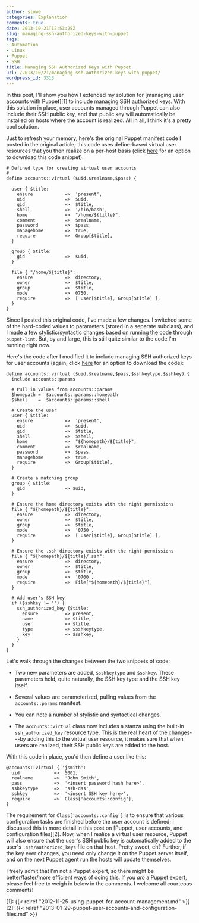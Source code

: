 ```yaml
---
author: slowe
categories: Explanation
comments: true
date: 2013-10-21T12:53:25Z
slug: managing-ssh-authorized-keys-with-puppet
tags:
- Automation
- Linux
- Puppet
- SSH
title: Managing SSH Authorized Keys with Puppet
url: /2013/10/21/managing-ssh-authorized-keys-with-puppet/
wordpress_id: 3313
---
```


In this post, I'll show you how I extended my solution for [managing user accounts with Puppet][1] to include managing SSH authorized keys. With this solution in place, user accounts managed through Puppet can also include their SSH public key, and that public key will automatically be installed on hosts where the account is realized. All in all, I think it's a pretty cool solution.

Just to refresh your memory, here's the original Puppet manifest code I posted in the original article; this code uses define-based virtual user resources that you then realize on a per-host basis (click [here](https://gist.github.com/lowescott/4050213) for an option to download this code snippet).

``` puppet
# Defined type for creating virtual user accounts
#
define accounts::virtual ($uid,$realname,$pass) {

  user { $title:
    ensure            =>  'present',
    uid               =>  $uid,
    gid               =>  $title,
    shell             =>  '/bin/bash',
    home              =>  "/home/${title}",
    comment           =>  $realname,
    password          =>  $pass,
    managehome        =>  true,
    require           =>  Group[$title],
  }

  group { $title:
    gid               =>  $uid,
  }

  file { "/home/${title}":
    ensure            =>  directory,
    owner             =>  $title,
    group             =>  $title,
    mode              =>  0750,
    require           =>  [ User[$title], Group[$title] ],
  }
}
```

Since I posted this original code, I've made a few changes. I switched some of the hard-coded values to parameters (stored in a separate subclass), and I made a few stylistic/syntactic changes based on running the code through `puppet-lint`. But, by and large, this is still quite similar to the code I'm running right now.

Here's the code after I modified it to include managing SSH authorized keys for user accounts (again, click [here](https://gist.github.com/lowescott/7064759) for an option to download the code):

``` puppet
define accounts::virtual ($uid,$realname,$pass,$sshkeytype,$sshkey) {
  include accounts::params

  # Pull in values from accounts::params
  $homepath =  $accounts::params::homepath
  $shell    =  $accounts::params::shell

  # Create the user
  user { $title:
    ensure            =>  'present',
    uid               =>  $uid,
    gid               =>  $title,
    shell             =>  $shell,
    home              =>  "${homepath}/${title}",
    comment           =>  $realname,
    password          =>  $pass,
    managehome        =>  true,
    require           =>  Group[$title],
  }

  # Create a matching group
  group { $title:
    gid               => $uid,
  }

  # Ensure the home directory exists with the right permissions
  file { "${homepath}/${title}":
    ensure            =>  directory,
    owner             =>  $title,
    group             =>  $title,
    mode              =>  '0750',
    require           =>  [ User[$title], Group[$title] ],
  }

  # Ensure the .ssh directory exists with the right permissions
  file { "${homepath}/${title}/.ssh":
    ensure            =>  directory,
    owner             =>  $title,
    group             =>  $title,
    mode              =>  '0700',
    require           =>  File["${homepath}/${title}"],
  }

  # Add user's SSH key
  if ($sshkey != '') {
    ssh_authorized_key {$title:
      ensure          => present,
      name            => $title,
      user            => $title,
      type            => $sshkeytype,
      key             => $sshkey,
    }
  }
}
```

Let's walk through the changes between the two snippets of code:

* Two new parameters are added, `$sshkeytype` and `$sshkey`. These parameters hold, quite naturally, the SSH key type and the SSH key itself.

* Several values are parameterized, pulling values from the `accounts::params` manifest.

* You can note a number of stylistic and syntactical changes.

* The `accounts::virtual` class now includes a stanza using the built-in `ssh_authorized_key` resource type. This is the real heart of the changes---by adding this to the virtual user resource, it makes sure that when users are realized, their SSH public keys are added to the host.

With this code in place, you'd then define a user like this:

``` puppet
@accounts::virtual { 'jsmith':
  uid             =>  5001,
  realname        =>  'John Smith',
  pass            =>  '<insert password hash here>',
  sshkeytype      =>  'ssh-dss',
  sshkey          =>  '<insert SSH key here>',
  require         =>  Class['accounts::config'],
}
```

The requirement for `Class['accounts::config']` is to ensure that various configuration tasks are finished before the user account is defined; I discussed this in more detail in this post on [Puppet, user accounts, and configuration files][2]. Now, when I realize a virtual user resource, Puppet will also ensure that the user's SSH public key is automatically added to the user's `.ssh/authorized_keys` file on that host. Pretty sweet, eh? Further, if the key ever changes, you need only change it on the Puppet server itself, and on the next Puppet agent run the hosts will update themselves.

I freely admit that I'm not a Puppet expert, so there might be better/faster/more efficient ways of doing this. If you _are_ a Puppet expert, please feel free to weigh in below in the comments. I welcome all courteous comments!


[1]: {{< relref "2012-11-25-using-puppet-for-account-management.md" >}}
[2]: {{< relref "2013-01-29-puppet-user-accounts-and-configuration-files.md" >}}
